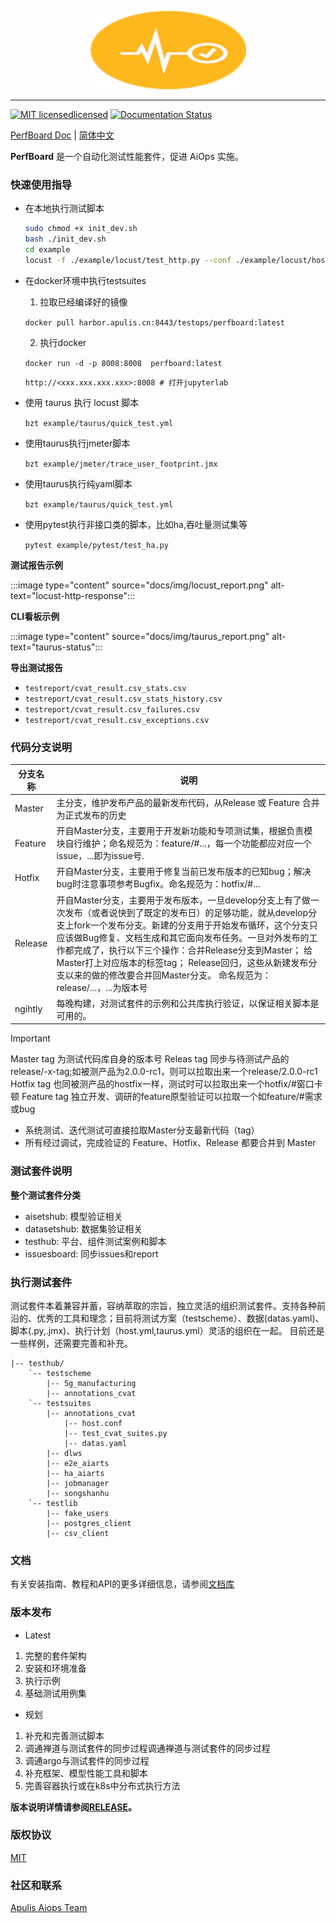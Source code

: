
<p align="center">
<img src="docs/img/perfboard_logo.png" width="250"/>
</p>

-----------

[![MIT licensedlicensed](https://img.shields.io/badge/license-MIT-brightgreen.svg)](LICENSE)
[![Documentation Status](https://readthedocs.org/projects/nni/badge/?version=latest)](https://nni.readthedocs.io/en/latest/?badge=latest)

[PerfBoard Doc](README_en_US.md) | [简体中文](README.md)

**PerfBoard** 是一个自动化测试性能套件，促进 AiOps 实施。


### 快速使用指导


* 在本地执行测试脚本

    ```bash
    sudo chmod +x init_dev.sh
    bash ./init_dev.sh
    cd example
    locust -f ./example/locust/test_http.py --conf ./example/locust/host.conf
    ```

* 在docker环境中执行testsuites

    1. 拉取已经编译好的镜像
    
    `docker pull harbor.apulis.cn:8443/testops/perfboard:latest`

    2. 执行docker
    
    `docker run -d -p 8008:8008  perfboard:latest`

    `http://<xxx.xxx.xxx.xxx>:8008 # 打开jupyterlab`

* 使用 taurus 执行 locust 脚本

    `bzt example/taurus/quick_test.yml`

* 使用taurus执行jmeter脚本

    `bzt example/jmeter/trace_user_footprint.jmx`

* 使用taurus执行纯yaml脚本

    `bzt example/taurus/quick_test.yml`

* 使用pytest执行非接口类的脚本，比如ha,吞吐量测试集等

    `pytest example/pytest/test_ha.py`

**测试报告示例**

:::image type="content" source="docs/img/locust_report.png" alt-text="locust-http-response":::

**CLI看板示例**

:::image type="content" source="docs/img/taurus_report.png" alt-text="taurus-status":::

**导出测试报告**

* `testreport/cvat_result.csv_stats.csv`
* `testreport/cvat_result.csv_stats_history.csv`
* `testreport/cvat_result.csv_failures.csv`
* `testreport/cvat_result.csv_exceptions.csv`

### 代码分支说明


| 分支名称     |说明|
| ----------- | -------------------------------------------------------------------- |
| Master      | 主分支，维护发布产品的最新发布代码，从Release 或 Feature 合并为正式发布的历史|
| Feature     | 开自Master分支，主要用于开发新功能和专项测试集，根据负责模块自行维护；命名规范为：feature/#...，每一个功能都应对应一个issue，...即为issue号. |
| Hotfix      |	开自Master分支，主要用于修复当前已发布版本的已知bug；解决bug时注意事项参考Bugfix。命名规范为：hotfix/#... |
| Release	  | 开自Master分支，主要用于发布版本，一旦develop分支上有了做一次发布（或者说快到了既定的发布日）的足够功能，就从develop分支上fork一个发布分支。新建的分支用于开始发布循环，这个分支只应该做Bug修复、文档生成和其它面向发布任务。一旦对外发布的工作都完成了，执行以下三个操作：合并Release分支到Master； 给Master打上对应版本的标签tag； Release回归，这些从新建发布分支以来的做的修改要合并回Master分支。 命名规范为：release/...，...为版本号|
| ngihtly     | 每晚构建，对测试套件的示例和公共库执行验证，以保证相关脚本是可用的。

> [!IMPORTANT]
> Master tag 为测试代码库自身的版本号
> Releas tag 同步与待测试产品的release/-x-tag;如被测产品为2.0.0-rc1，则可以拉取出来一个release/2.0.0-rc1
> Hotfix tag 也同被测产品的hostfix一样，测试时可以拉取出来一个hotfix/#窗口卡顿
> Feature tag 独立开发、调研的feature原型验证可以拉取一个如feature/#需求或bug

* 系统测试、迭代测试可直接拉取Master分支最新代码（tag）
* 所有经过调试，完成验证的 Feature、Hotfix、Release 都要合并到 Master


### 测试套件说明

**整个测试套件分类**

* aisetshub:    模型验证相关
* datasetshub:  数据集验证相关
* testhub:      平台、组件测试案例和脚本
* issuesboard:  同步issues和report

### 执行测试套件

测试套件本着兼容并蓄，容纳萃取的宗旨，独立灵活的组织测试套件。支持各种前沿的、优秀的工具和理念；目前将测试方案（testscheme）、数据(datas.yaml)、脚本(.py,.jmx)、执行计划（host.yml,taurus.yml）灵活的组织在一起。
目前还是一些样例，还需要完善和补充。

``` direction
|-- testhub/
    `-- testscheme
        |-- 5g_manufacturing
        |-- annotations_cvat
    `-- testsuites
        |-- annotations_cvat
            |-- host.conf
            |-- test_cvat_suites.py
            |-- datas.yaml
        |-- dlws
        |-- e2e_aiarts
        |-- ha_aiarts
        |-- jobmanager
        |-- songshanhu
    `-- testlib
        |-- fake_users
        |-- postgres_client
        |-- csv_client
```


### 文档 

有关安装指南、教程和API的更多详细信息，请参阅[文档库](docs/zh_CN)

### 版本发布

* Latest

1. 完整的套件架构
2. 安装和环境准备
3. 执行示例
4. 基础测试用例集

* 规划

1. 补充和完善测试脚本
2. 调通禅道与测试套件的同步过程调通禅道与测试套件的同步过程
3. 调通argo与测试套件的同步过程
4. 补充框架、模型性能工具和脚本 
5. 完善容器执行或在k8s中分布式执行方法

**版本说明详情请参阅[RELEASE](./RELEASE.md)。**

### 版权协议

[MIT](LICENSE)

### 社区和联系

[Apulis Aiops Team](http://www.apulis.cn/index.php?s=/sys/cate/5.html)
